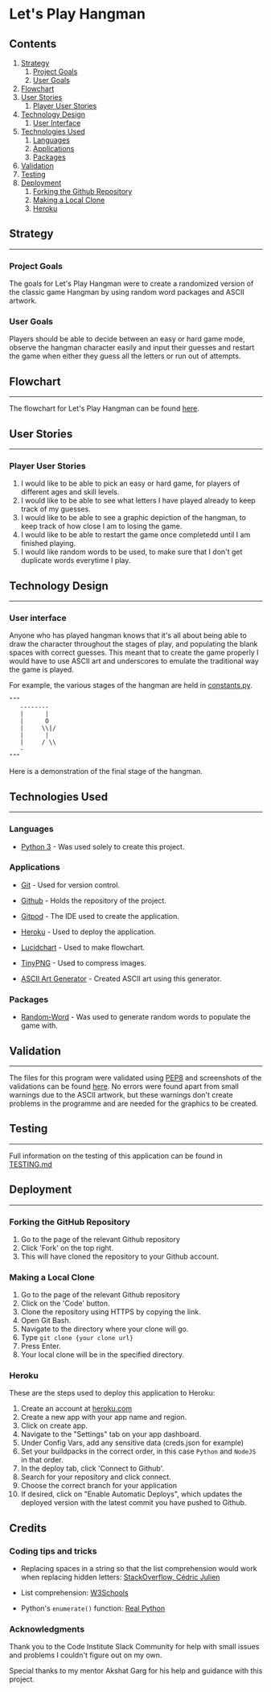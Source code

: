# Let's Play Hangman

## Contents

1. [Strategy](#strategy)
   1. [Project Goals](#project-goals)
   2. [User Goals](#user-goals)
2. [Flowchart](#flowchart)
3. [User Stories](#user-stories)
   1. [Player User Stories](#player-user-stories)
4. [Technology Design](#technology-design)
   1. [User Interface](#user-interface)
5. [Technologies Used](#technologies-used)
   1. [Languages](#languages)
   2. [Applications](#applications)
   3. [Packages](#packages)
6. [Validation](#validation)
7. [Testing](#testing)
8. [Deployment](#deployment)
   1. [Forking the Github Repository](#forking-the-github-repository)
   2. [Making a Local Clone](#making-a-local-clone)
   3. [Heroku](#heroku)

## Strategy
---

### Project Goals

The goals for Let's Play Hangman were to create a randomized version of the classic game Hangman by using random word packages and ASCII artwork.

### User Goals

Players should be able to decide between an easy or hard game mode, observe the hangman character easily and input their guesses and restart the game when either they guess all the letters or run out of attempts. 


## Flowchart
___

The flowchart for Let's Play Hangman can be found [here](assets/images/flowchart/hangman_flowchart.pdf). 

## User Stories
___

### Player User Stories

1. I would like to be able to pick an easy or hard game, for players of different ages and skill levels.
2. I would like to be able to see what letters I have played already to keep track of my guesses. 
3. I would like to be able to see a graphic depiction of the hangman, to keep track of how close I am to losing the game. 
4. I would like to be able to restart the game once completedd until I am finished playing. 
5. I would like random words to be used, to make sure that I don't get duplicate words everytime I play. 

## Technology Design
---

### User interface

Anyone who has played hangman knows that it's all about being able to draw the character throughout the stages of play, and populating the blank spaces with correct guesses. This meant that to create the game properly I would have to use ASCII art and underscores to emulate the traditional way the game is played. 

For example, the various stages of the hangman are held in [constants.py](constants.py). 

```
"""
   --------
   |      |
   |      O
   |     \\|/
   |      |
   |     / \\
   -
"""
```
Here is a demonstration of the final stage of the hangman. 

## Technologies Used
---

### Languages

- [Python 3](https://www.python.org/) - Was used solely to create this project.


### Applications

- [Git](https://git-scm.com/) - Used for version control.

- [Github](https://github.com/) - Holds the repository of the project.

- [Gitpod](https://gitpod.com/) - The IDE used to create the application.

- [Heroku](https://www.heroku.com) - Used to deploy the application.

- [Lucidchart](https://lucid.co/product/lucidchart) - Used to make flowchart.

- [TinyPNG](https://tinypng.com) - Used to compress images.

- [ASCII Art Generator](https://patorjk.com/software/taag/#p=display&f=Graffiti&t=Type%20Something%20) - Created ASCII art using this generator.


### Packages

- [Random-Word](https://pypi.org/project/Random-Word/) - Was used to generate random words to populate the game with.

## Validation 
---

The files for this program were validated using [PEP8](http://pep8online.com/) and screenshots of the validations can be found [here](assets/images/validation). No errors were found apart from small warnings due to the ASCII artwork, but these warnings don't create problems in the programme and are needed for the graphics to be created. 

## Testing
---

Full information on the testing of this application can be found in [TESTING.md](TESTING.md)

## Deployment
---

### Forking the GitHub Repository

1. Go to the page of the relevant Github repository
2. Click 'Fork' on the top right.
3. This will have cloned the repository to your Github account.

### Making a Local Clone

1. Go to the page of the relevant Github repository
2. Click on the 'Code' button.
3. Clone the repository using HTTPS by copying the link.
4. Open Git Bash.
5. Navigate to the directory where your clone will go.
6. Type ```git clone {your clone url}```
7. Press Enter.
8. Your local clone will be in the specified directory.

### Heroku

These are the steps used to deploy this application to Heroku:

1. Create an account at [heroku.com](https://.heroku.com/)
2. Create a new app with your app name and region.
3. Click on create app.
4. Navigate to the "Settings" tab on your app dashboard.
5. Under Config Vars, add any sensitive data (creds.json for example)
6. Set your buildpacks in the correct order, in this case ```Python``` and ```NodeJS``` in that order.
7. In the deploy tab, click 'Connect to Github'.
8. Search for your repository and click connect.
9. Choose the correct branch for your application
10. If desired, click on "Enable Automatic Deploys", which updates the deployed version with the latest commit you have pushed to Github. 

## Credits

### Coding tips and tricks

- Replacing spaces in a string so that the list comprehension would work when replacing hidden letters:
[StackOverflow, Cédric Julien](https://stackoverflow.com/questions/8270092/remove-all-whitespace-in-a-string)

- List comprehension: 
[W3Schools](https://www.w3schools.com/python/python_lists_comprehension.asp)

- Python's ```enumerate()``` function:
[Real Python](https://realpython.com/python-enumerate/)

### Acknowledgments

Thank you to the Code Institute Slack Community for help with small issues and problems I couldn't figure out on my own. 

Special thanks to my mentor Akshat Garg for his help and guidance with this project. 
